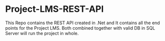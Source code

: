 # Project-LMS-REST-API
This Repo contains the REST API created in .Net and It contains all the end points for the Project LMS. Both combined together with valid DB in SQL Server will run the project in whole.

